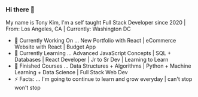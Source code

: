 ### Hi there 👋

My name is Tony Kim, I'm a self taught Full Stack Developer since 2020 | From: Los Angeles, CA | Currently: Washington DC

- 🔭 Currently Working On ... New Portfolio with React | eCommerce Website with React | Budget App 
- 🌱 Currently Learning ... Advanced JavaScript Concepts | SQL + Databases | React Developer | Jr to Sr Dev | Learning to Learn 
- 🚀 Finished Courses ... Data Structures + Algorithms | Python + Machine Learning + Data Science | Full Stack Web Dev 
- ⚡ Facts: ...  I'm going to continue to learn and grow everyday | can't stop won't stop 
